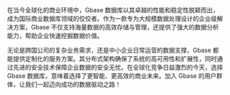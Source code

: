 在当今全球化的商业环境中，Gbase 数据库以其卓越的性能和稳定性脱颖而出，成为国际商业数据库领域的佼佼者。作为一款专为大规模数据处理设计的企业级解决方案，Gbase 不仅支持海量数据的高效存储与管理，还提供了强大的数据分析能力，帮助企业快速挖掘数据价值。

无论是跨国公司的复杂业务需求，还是中小企业日常运营的数据支撑，Gbase 都能提供定制化的服务方案。其分布式架构确保了系统的高可用性和扩展性，同时通过先进的安全技术保障企业数据的安全无忧。在全球化竞争日益激烈的今天，选择 Gbase 数据库，意味着选择了更智能、更高效的商业未来。加入 Gbase 的用户群体，让我们一起迈向成功的数据驱动之路！